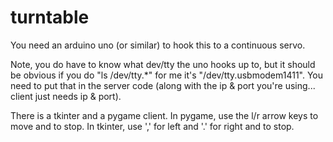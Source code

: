 # turntable

You need an arduino uno (or similar) to hook this to a continuous servo.

Note, you do have to know what dev/tty the uno hooks up to, but it should be obvious if you do "ls /dev/tty.*"  for me it's "/dev/tty.usbmodem1411".  You need to put that in the server code (along with the ip & port you're using... client just needs ip & port).

There is a tkinter and a pygame client.  In pygame, use the l/r arrow keys to move and <space> to stop.  In tkinter, use ',' for left and '.' for right and <space> to stop.
